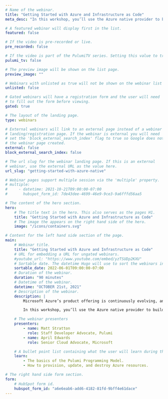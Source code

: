 ```yaml
---
# Name of the webinar.
title: "Getting Started with Azure and Infrastructure as Code"
meta_desc: "In this workshop, you’ll use the Azure native provider to build infrastructure using TypeScript SDK and examine some of the features not previously possible."

# A featured webinar will display first in the list.
featured: false

# If the video is pre-recorded or live.
pre_recorded: false

# If the video is part of the PulumiTV series. Setting this value to true will list the video in the "PulumiTV" section.
pulumi_tv: false

# The preview image will be shown on the list page.
preview_image: ""

# Webinars with unlisted as true will not be shown on the webinar list
unlisted: false

# Gated webinars will have a registration form and the user will need
# to fill out the form before viewing.
gated: true

# The layout of the landing page.
type: webinars

# External webinars will link to an external page instead of a webinar
# landing/registration page. If the webinar is external you will need
# set the 'block_external_search_index' flag to true so Google does not index
# the webinar page created.
external: false
block_external_search_index: false

# The url slug for the webinar landing page. If this is an external
# webinar, use the external URL as the value here.
url_slug: "getting-started-with-azure-native"

# Webinar pages support multiple session via the 'multiple' property.
# multiple:
#     - datetime: 2021-10-21T09:00:00-07:00
#       hubspot_form_id: 7de43dee-4699-46e9-9ce3-9a6fffd56aa5

# The content of the hero section.
hero:
    # The title text in the hero. This also serves as the pages H1.
    title: "Getting Started with Azure and Infrastructure as Code"
    # The image the appears on the right hand side of the hero.
    image: "/icons/containers.svg"

# Content for the left hand side section of the page.
main:
    # Webinar title.
    title: "Getting Started with Azure and Infrastructure as Code"
    # URL for embedding a URL for ungated webinars.
    #youtube_url: "https://www.youtube.com/embed/yzTSUDp2KXU"
    # Sortable date. The datetime Hugo will use to sort the webinars in date order.
    sortable_date: 2022-06-01T09:00:00-07:00
    # Duration of the webinar.
    duration: "90 minutes"
    # Datetime of the webinar.
    datetime: "OCTOBER 21st, 2021"
    # Description of the webinar.
    description: |
        Microsoft Azure’s product offering is continuously evolving, and infrastructure tools often can’t keep up with the speed of innovation. Pulumi’s Azure Native provider is built directly from the Azure API, bringing power of familiar programming languages to Azure without sacrificing on latest features.

        In this workshop, you’ll use the Azure native provider to build infrastructure using Pulumi’s TypeScript SDK and examine some of the features not previously possible.

    # The webinar presenters
    presenters:
        - name: Matt Stratton
          role: Staff Developer Advocate, Pulumi
        - name: April Edwards
          role: Senior Cloud Advocate, Microsoft

    # A bullet point list containing what the user will learn during the webinar.
    learn:
        - The basics of the Pulumi Programming Model.
        - How to provision, update, and destroy Azure resources.

# The right hand side form section.
form:
    # HubSpot form id.
    hubspot_form_id: "a6e6eab6-add6-4182-81fd-9bff4e61dace"
---
```

